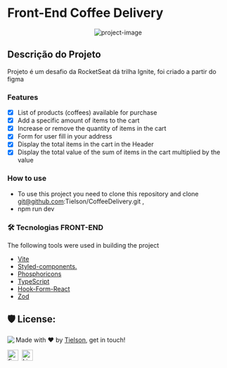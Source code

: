 # Front-End Coffee Delivery

  <p align="center"><img src="https://i.imgur.com/7RXJpDq.png" alt="project-image"></p>


## Descrição do Projeto

<p>Projeto é um desafio da RocketSeat dá trilha Ignite, foi criado a partir do figma</p>


### Features

- [x] List of products (coffees) available for purchase
- [x] Add a specific amount of items to the cart
- [x] Increase or remove the quantity of items in the cart
- [x] Form for user fill in your address
- [x] Display the total items in the cart in the Header
- [x] Display the total value of the sum of items in the cart multiplied by the value

### How to use

- To use this project you need to clone this repository and clone git@github.com:Tielson/CoffeeDelivery.git ,
- npm run dev

### 🛠 Tecnologias FRONT-END

The following tools were used in building the project

- [Vite](https://vitejs.dev/guide/)
- [Styled-components.](https://styled-components.com/)
- [Phosphoricons](https://phosphoricons.com/)
- [TypeScript](https://www.typescriptlang.org/)
- [Hook-Form-React](https://www.react-hook-form.com/)
- [Zod](https://zod.dev/)

<h2>🛡️ License:</h2>

<img align="left" src="https://avatars.githubusercontent.com/Tielson?size=100">

Made with ❤️ by [Tielson](https://github.com/Tielson), get in touch!

<a href="mailto:filipe_thielsom@hotmail.com" target="_blank"><img src="https://img.shields.io/badge/Email-D14836?style=flat&logo=gmail&logoColor=white" alt="Email Badge" height="25"></a>&nbsp;
<a href="https://www.linkedin.com/in/filipe-tielson-developer/" target="_blank"><img src="https://img.shields.io/badge/Linkedin-0077B5?style=flat&logo=linkedin&logoColor=white" alt="LinkedIn Badge" height="25"></a>&nbsp;

<br clear="left"/>
